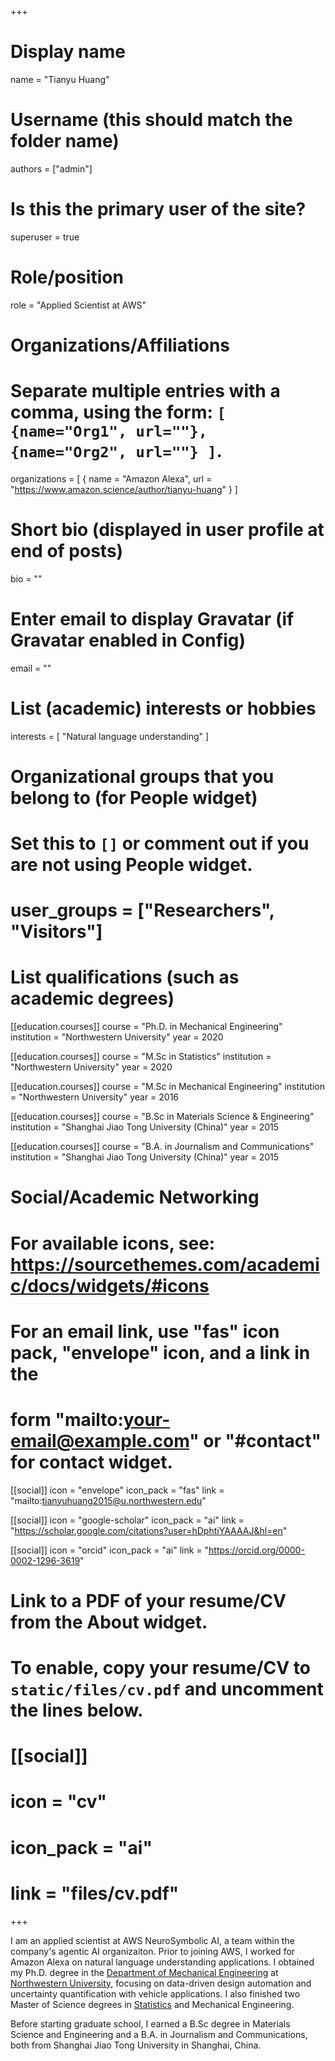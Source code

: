 +++
# Display name
name = "Tianyu Huang"

# Username (this should match the folder name)
authors = ["admin"]

# Is this the primary user of the site?
superuser = true

# Role/position
role = "Applied Scientist at AWS"

# Organizations/Affiliations
#   Separate multiple entries with a comma, using the form: `[ {name="Org1", url=""}, {name="Org2", url=""} ]`.
organizations = [ { name = "Amazon Alexa", url = "https://www.amazon.science/author/tianyu-huang" } ]

# Short bio (displayed in user profile at end of posts)
bio = ""

# Enter email to display Gravatar (if Gravatar enabled in Config)
email = ""

# List (academic) interests or hobbies
interests = [
  "Natural language understanding"
]

# Organizational groups that you belong to (for People widget)
#   Set this to `[]` or comment out if you are not using People widget.
# user_groups = ["Researchers", "Visitors"]

# List qualifications (such as academic degrees)
[[education.courses]]
  course = "Ph.D. in Mechanical Engineering"
  institution = "Northwestern University"
  year = 2020

[[education.courses]]
  course = "M.Sc in Statistics"
  institution = "Northwestern University"
  year = 2020

[[education.courses]]
  course = "M.Sc in Mechanical Engineering"
  institution = "Northwestern University"
  year = 2016

[[education.courses]]
  course = "B.Sc in Materials Science & Engineering"
  institution = "Shanghai Jiao Tong University (China)"
  year = 2015
  
[[education.courses]]
  course = "B.A. in Journalism and Communications"
  institution = "Shanghai Jiao Tong University (China)"
  year = 2015
  

# Social/Academic Networking
# For available icons, see: https://sourcethemes.com/academic/docs/widgets/#icons
#   For an email link, use "fas" icon pack, "envelope" icon, and a link in the
#   form "mailto:your-email@example.com" or "#contact" for contact widget.

[[social]]
  icon = "envelope"
  icon_pack = "fas"
  link = "mailto:tianyuhuang2015@u.northwestern.edu"

[[social]]
  icon = "google-scholar"
  icon_pack = "ai"
  link = "https://scholar.google.com/citations?user=hDphtiYAAAAJ&hl=en"
  
[[social]]
  icon = "orcid"
  icon_pack = "ai"
  link = "https://orcid.org/0000-0002-1296-3619"
  
# Link to a PDF of your resume/CV from the About widget.
# To enable, copy your resume/CV to `static/files/cv.pdf` and uncomment the lines below.
# [[social]]
#   icon = "cv"
#   icon_pack = "ai"
#   link = "files/cv.pdf"

+++

I am an applied scientist at AWS NeuroSymbolic AI, a team within the company's agentic AI organizaiton. Prior to joining AWS, I worked for Amazon Alexa on natural language understanding applications. I obtained my Ph.D. degree in the [Department of Mechanical Engineering](https://www.mccormick.northwestern.edu/mechanical/) at [Northwestern University](https://www.northwestern.edu/), focusing on data-driven design automation and uncertainty quantification with vehicle applications. I also finished two Master of Science degrees in [Statistics](https://statistics.northwestern.edu/) and Mechanical Engineering.

Before starting graduate school, I earned a B.Sc degree in Materials Science and Engineering and a B.A. in Journalism and Communications, both from Shanghai Jiao Tong University in Shanghai, China.
